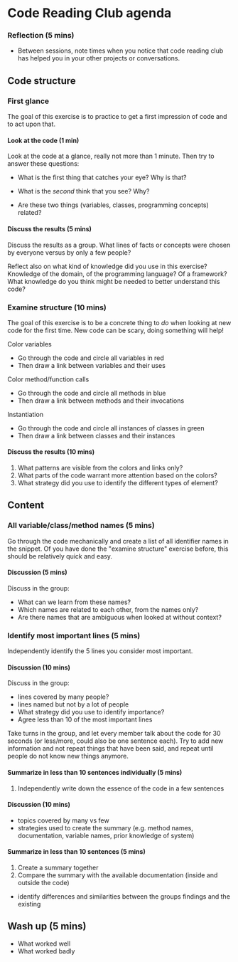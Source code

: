 # Code Reading Club agenda

### Reflection (5 mins)

- Between sessions, note times when you notice that code reading club has helped you in your other projects or conversations.

## Code structure

### First glance

The goal of this exercise is to practice to get a first impression of code and to act upon that.

#### Look at the code (1 min)

Look at the code at a glance, really not more than 1 minute. Then try to answer these questions:

- What is the first thing that catches your eye? Why is that?

- What is the *second* think that you see? Why?

- Are these two things (variables, classes, programming concepts) related?

#### Discuss the results (5 mins)

Discuss the results as a group. What lines of facts or concepts were chosen by everyone versus by only a few people?

Reflect also on what kind of knowledge did you use in this exercise? Knowledge of the domain, of the programming language? Of a framework? What knowledge do you think might be needed to better understand this code?


### Examine structure (10 mins)
The goal of this exercise is to be a concrete thing to *do* when looking at new code for the first time. New code can be scary, doing something will help!

Color variables

* Go through the code and circle all variables in red
* Then draw a link between variables and their uses

Color method/function calls

* Go through the code and circle all methods in blue
* Then draw a link between methods and their invocations

Instantiation

* Go through the code and circle all instances of classes in green
* Then draw a link between classes and their instances

#### Discuss the results (10 mins)
1. What patterns are visible from the colors and links only?
1. What parts of the code warrant more attention based on the colors?
1. What strategy did you use to identify the different types of element?

## Content

### All variable/class/method names (5 mins)

Go through the code mechanically and create a list of all identifier names in the snippet. Of you have done the "examine structure" exercise before, this should be relatively quick and easy.

#### Discussion (5 mins)

Discuss in the group:

- What can we learn from these names?
- Which names are related to each other, from the names only?
- Are there names that are ambiguous when looked at without context?

### Identify most important lines (5 mins)
Independently identify the 5 lines you consider most important.

#### Discussion (10 mins)
Discuss in the group:

- lines covered by many people?
- lines named but not by a lot of people
- What strategy did you use to identify importance?
- Agree less than 10 of the most important lines

Take turns in the group, and let every member talk about the code for 30 seconds (or less/more, could also be one sentence each). Try to add new information and not repeat things that have been said, and repeat until people do not know new things anymore.

#### Summarize in less than 10 sentences individually (5 mins)

1. Independently write down the essence of the code in a few sentences

#### Discussion (10 mins)

- topics covered by many vs few
- strategies used to create the summary (e.g. method names, documentation, variable names, prior knowledge of system)

#### Summarize in less than 10 sentences (5 mins)

1. Create a summary together
1. Compare the summary with the available documentation (inside and outside the code)

- identify differences and similarities between the groups findings and the existing

## Wash up (5 mins)

- What worked well
- What worked badly
